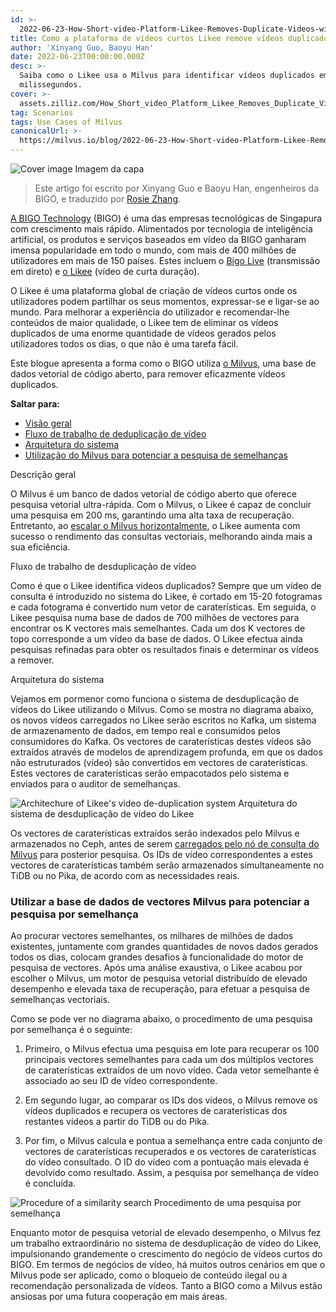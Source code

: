 ```yaml
---
id: >-
  2022-06-23-How-Short-video-Platform-Likee-Removes-Duplicate-Videos-with-Milvus.md
title: Como a plataforma de vídeos curtos Likee remove vídeos duplicados com Milvus
author: 'Xinyang Guo, Baoyu Han'
date: 2022-06-23T00:00:00.000Z
desc: >-
  Saiba como o Likee usa o Milvus para identificar vídeos duplicados em
  milissegundos.
cover: >-
  assets.zilliz.com/How_Short_video_Platform_Likee_Removes_Duplicate_Videos_with_Milvus_07bd75ec82.png
tag: Scenarios
tags: Use Cases of Milvus
canonicalUrl: >-
  https://milvus.io/blog/2022-06-23-How-Short-video-Platform-Likee-Removes-Duplicate-Videos-with-Milvus.md
---
```

<p>
  
   <span class="img-wrapper"> <img translate="no" src="https://assets.zilliz.com/How_Short_video_Platform_Likee_Removes_Duplicate_Videos_with_Milvus_07bd75ec82.png" alt="Cover image" class="doc-image" id="cover-image" />
   </span> <span class="img-wrapper"> <span>Imagem da capa</span> </span></p>
<blockquote>
<p>Este artigo foi escrito por Xinyang Guo e Baoyu Han, engenheiros da BIGO, e traduzido por <a href="https://www.linkedin.cn/incareer/in/rosie-zhang-694528149">Rosie Zhang</a>.</p>
</blockquote>
<p><a href="https://www.bigo.sg/">A BIGO Technology</a> (BIGO) é uma das empresas tecnológicas de Singapura com crescimento mais rápido. Alimentados por tecnologia de inteligência artificial, os produtos e serviços baseados em vídeo da BIGO ganharam imensa popularidade em todo o mundo, com mais de 400 milhões de utilizadores em mais de 150 países. Estes incluem o <a href="https://www.bigo.tv/bigo_intro/en.html?hk=true">Bigo Live</a> (transmissão em direto) e <a href="https://likee.video/">o Likee</a> (vídeo de curta duração).</p>
<p>O Likee é uma plataforma global de criação de vídeos curtos onde os utilizadores podem partilhar os seus momentos, expressar-se e ligar-se ao mundo. Para melhorar a experiência do utilizador e recomendar-lhe conteúdos de maior qualidade, o Likee tem de eliminar os vídeos duplicados de uma enorme quantidade de vídeos gerados pelos utilizadores todos os dias, o que não é uma tarefa fácil.</p>
<p>Este blogue apresenta a forma como o BIGO utiliza <a href="https://milvus.io">o Milvus</a>, uma base de dados vetorial de código aberto, para remover eficazmente vídeos duplicados.</p>
<p><strong>Saltar para:</strong></p>
<ul>
<li><a href="#Overview">Visão geral</a></li>
<li><a href="#Video-deduplication-workflow">Fluxo de trabalho de deduplicação de vídeo</a></li>
<li><a href="#System-architecture">Arquitetura do sistema</a></li>
<li><a href="#Using-Milvus-vector-database-to-power-similarity-search">Utilização do Milvus para potenciar a pesquisa de semelhanças</a></li>
</ul>
<custom-h1>Descrição geral</custom-h1><p>O Milvus é um banco de dados vetorial de código aberto que oferece pesquisa vetorial ultra-rápida. Com o Milvus, o Likee é capaz de concluir uma pesquisa em 200 ms, garantindo uma alta taxa de recuperação. Entretanto, ao <a href="https://milvus.io/docs/v2.0.x/scaleout.md#Scale-a-Milvus-Cluster">escalar o Milvus horizontalmente</a>, o Likee aumenta com sucesso o rendimento das consultas vectoriais, melhorando ainda mais a sua eficiência.</p>
<custom-h1>Fluxo de trabalho de desduplicação de vídeo</custom-h1><p>Como é que o Likee identifica vídeos duplicados? Sempre que um vídeo de consulta é introduzido no sistema do Likee, é cortado em 15-20 fotogramas e cada fotograma é convertido num vetor de caraterísticas. Em seguida, o Likee pesquisa numa base de dados de 700 milhões de vectores para encontrar os K vectores mais semelhantes. Cada um dos K vectores de topo corresponde a um vídeo da base de dados. O Likee efectua ainda pesquisas refinadas para obter os resultados finais e determinar os vídeos a remover.</p>
<custom-h1>Arquitetura do sistema</custom-h1><p>Vejamos em pormenor como funciona o sistema de desduplicação de vídeos do Likee utilizando o Milvus. Como se mostra no diagrama abaixo, os novos vídeos carregados no Likee serão escritos no Kafka, um sistema de armazenamento de dados, em tempo real e consumidos pelos consumidores do Kafka. Os vectores de caraterísticas destes vídeos são extraídos através de modelos de aprendizagem profunda, em que os dados não estruturados (vídeo) são convertidos em vectores de caraterísticas. Estes vectores de caraterísticas serão empacotados pelo sistema e enviados para o auditor de semelhanças.</p>
<p>
  
   <span class="img-wrapper"> <img translate="no" src="https://assets.zilliz.com/Likee_1_6f7ebcd8fc.png" alt="Architechure of Likee's video de-duplication system" class="doc-image" id="architechure-of-likee's-video-de-duplication-system" />
   </span> <span class="img-wrapper"> <span>Arquitetura do sistema de desduplicação de vídeo do Likee</span> </span></p>
<p>Os vectores de caraterísticas extraídos serão indexados pelo Milvus e armazenados no Ceph, antes de serem <a href="https://milvus.io/blog/deep-dive-5-real-time-query.md">carregados pelo nó de consulta do Milvus</a> para posterior pesquisa. Os IDs de vídeo correspondentes a estes vectores de caraterísticas também serão armazenados simultaneamente no TiDB ou no Pika, de acordo com as necessidades reais.</p>
<h3 id="Using-Milvus-vector-database-to-power-similarity-search" class="common-anchor-header">Utilizar a base de dados de vectores Milvus para potenciar a pesquisa por semelhança</h3><p>Ao procurar vectores semelhantes, os milhares de milhões de dados existentes, juntamente com grandes quantidades de novos dados gerados todos os dias, colocam grandes desafios à funcionalidade do motor de pesquisa de vectores. Após uma análise exaustiva, o Likee acabou por escolher o Milvus, um motor de pesquisa vetorial distribuído de elevado desempenho e elevada taxa de recuperação, para efetuar a pesquisa de semelhanças vectoriais.</p>
<p>Como se pode ver no diagrama abaixo, o procedimento de uma pesquisa por semelhança é o seguinte:</p>
<ol>
<li><p>Primeiro, o Milvus efectua uma pesquisa em lote para recuperar os 100 principais vectores semelhantes para cada um dos múltiplos vectores de caraterísticas extraídos de um novo vídeo. Cada vetor semelhante é associado ao seu ID de vídeo correspondente.</p></li>
<li><p>Em segundo lugar, ao comparar os IDs dos vídeos, o Milvus remove os vídeos duplicados e recupera os vectores de caraterísticas dos restantes vídeos a partir do TiDB ou do Pika.</p></li>
<li><p>Por fim, o Milvus calcula e pontua a semelhança entre cada conjunto de vectores de caraterísticas recuperados e os vectores de caraterísticas do vídeo consultado. O ID do vídeo com a pontuação mais elevada é devolvido como resultado. Assim, a pesquisa por semelhança de vídeo é concluída.</p></li>
</ol>
<p>
  
   <span class="img-wrapper"> <img translate="no" src="https://assets.zilliz.com/02_a24d251c8f.png" alt="Procedure of a similarity search" class="doc-image" id="procedure-of-a-similarity-search" />
   </span> <span class="img-wrapper"> <span>Procedimento de uma pesquisa por semelhança</span> </span></p>
<p>Enquanto motor de pesquisa vetorial de elevado desempenho, o Milvus fez um trabalho extraordinário no sistema de desduplicação de vídeo do Likee, impulsionando grandemente o crescimento do negócio de vídeos curtos do BIGO. Em termos de negócios de vídeo, há muitos outros cenários em que o Milvus pode ser aplicado, como o bloqueio de conteúdo ilegal ou a recomendação personalizada de vídeos. Tanto a BIGO como a Milvus estão ansiosas por uma futura cooperação em mais áreas.</p>
